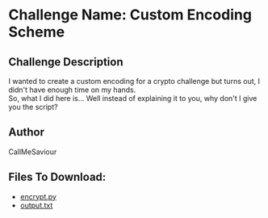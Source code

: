 # Challenge Name: Custom Encoding Scheme

## Challenge Description
I wanted to create a custom encoding for a crypto challenge but turns out, I didn't have enough time on my hands.  
So, what I did here is... Well instead of explaining it to you, why don't I give you the script?

## Author
CallMeSaviour

## Files To Download:
- [encrypt.py](challenge-files/encrypt.py)
- [output.txt](challenge-files/output.txt)
